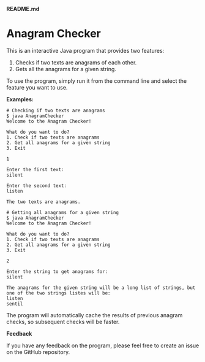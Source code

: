 **README.md**

# Anagram Checker

This is an interactive Java program that provides two features:

1. Checks if two texts are anagrams of each other.
2. Gets all the anagrams for a given string.

To use the program, simply run it from the command line and select the feature you want to use.

**Examples:**

```
# Checking if two texts are anagrams
$ java AnagramChecker
Welcome to the Anagram Checker!

What do you want to do?
1. Check if two texts are anagrams
2. Get all anagrams for a given string
3. Exit

1

Enter the first text:
silent

Enter the second text:
listen

The two texts are anagrams.

# Getting all anagrams for a given string
$ java AnagramChecker
Welcome to the Anagram Checker!

What do you want to do?
1. Check if two texts are anagrams
2. Get all anagrams for a given string
3. Exit

2

Enter the string to get anagrams for:
silent

The anagrams for the given string will be a long list of strings, but one of the two strings listes will be:
listen
sentil
```

The program will automatically cache the results of previous anagram checks, so subsequent checks will be faster.

**Feedback**

If you have any feedback on the program, please feel free to create an issue on the GitHub repository.